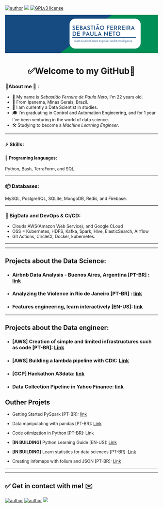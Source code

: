 [![author](https://img.shields.io/badge/author-Tiao553-yellow.svg)](https://www.linkedin.com/in/sebasti%C3%A3o-ferreira-de-paula-neto-84673216b/) [![](https://img.shields.io/badge/python-3.7+-blue.svg)](https://www.python.org/downloads/release/python-365/) [![GPLv3 license](https://img.shields.io/badge/License-GPLv3-brightgreen.svg)](http://perso.crans.org/besson/LICENSE.html) 
<p align="center">
  <img src="https://raw.githubusercontent.com/Tiao553/Projects_Data_Science/main/banerr.png" >
</p>


<h1 align="center"> 
	✅Welcome to my GitHub🚀
</h1>


### 👦About me :seedling: : 
- 👋 My name is *Sebastião Ferreira de Paula Neto*, I'm 22 years old.
- 📌 From Ipanema, Minas Gerais, Brazil.
- 💼 I am currently a Data Scientist in studies.
- 🎓 I'm graduating in Control and Automation Engineering, and for 1 year I've been venturing in the world of data science.
- 🛠️ Studying to become a *Machine Learning Engineer*.


<hr>

### ⚡ Skills:

#### 💼 Programing languages:

Python, Bash, TerraForm, and SQL.

---

### 📦 Databases:

MySQL, PostgreSQL, SQLite, MongoDB, Redis, and Firebase.

---

### 🧰 BigData and DevOps & CI/CD: 
  * Clouds AWS(Amazon Web Service), and Google CLoud
  * OSS = Kubernetes, HDFS, Kafka, Spark, Hive, ElasticSearch, Airflow
  * Git Actions, CircleCI, Docker, kubernetes.

---

---

## Projects about the Data Science:

* ### Airbnb Data Analysis - Buenos Aires, Argentina [PT-BR] : [link](https://github.com/Tiao553/Data_Science_repo/blob/master/Analise_Airbnb/An%C3%A1lise_dos_Dados_do_Airbnb_Buenos_Aires%2C_Argentina.ipynb)
* ### Analyzing the Violence in Rio de Janeiro [PT-BR] : [link](https://github.com/Tiao553/Data_Science_repo/blob/master/Analise_rio/Analisando_a_Viol%C3%AAncia_no_Rio_de_Janeiro.ipynb)
* ### Features engineering, learn interactively [EN-US]: [link](https://www.linkedin.com/pulse/would-you-like-see-interactive-form-feature-ferreira-de-paula-neto/?trackingId=aGkbqpVpQ%2BqLf4YjyiANsA%3D%3D)


---

## Projects about the Data engineer:

* ### **[AWS]** Creation of simple and limited infrastructures such as code [PT-BR]: [Link](https://github.com/Tiao553/infrastruture-as-a-code)

* ### **[AWS]** Building a lambda pipeline with CDK: [Link](https://github.com/Tiao553/pipeline_lambda_as_CDK)

* ### **[GCP]** Hackathon A3data: [link](https://github.com/Tiao553/hackathon-A3Data-Ipating)

* ### Data Collection Pipeline in Yahoo Finance: [link](https://github.com/Tiao553/project-data-forex)

## Outher Projets

* Getting Started PySpark [PT-BR]: [link](https://github.com/Tiao553/Data_Science_repo/blob/master/DB/Learnign_PySpark.ipynb)
 
* Data manipulating with pandas [PT-BR]: [Link](https://github.com/Tiao553/Data_Science_repo/blob/master/DB/Manipulating_with_pandas.ipynb)

* Code otimization in Python [PT-BR]: [Link](https://github.com/Tiao553/Data_Science_repo/blob/master/DB/Efficients_codes.ipynb)

* **[IN BUILDING]**  Python Learning Guide [EN-US]:  [Link](https://bit.ly/3kaLN1O) 

* **[IN BUILDING]** Learn statistics for data sciences [PT-BR]: [Link](https://github.com/Tiao553/Data_Science_repo/blob/master/Estatistica_para_cientistas_de_dados/Estatistica.ipynb) 

* Creating infomaps with folium and JSON [PT-BR]: [Link](https://github.com/Tiao553/Data_Science_repo/blob/master/Folium_mapas_interativos/learning_package_folium_and_json.ipynb)

---
<hr>

## ✅ Get in contact with me! ✉️

[![author](https://img.shields.io/badge/Linkedin-Sebastiao-blue.svg)](https://www.linkedin.com/in/sebasti%C3%A3o-ferreira-de-paula-neto-84673216b/) 
[![author](https://img.shields.io/badge/github-tiao553-black.svg)](https://github.com/Tiao553) 
[![](https://img.shields.io/badge/medium-Sebastiao553-yellow.svg)](https://sebastiao--553.medium.com/)
